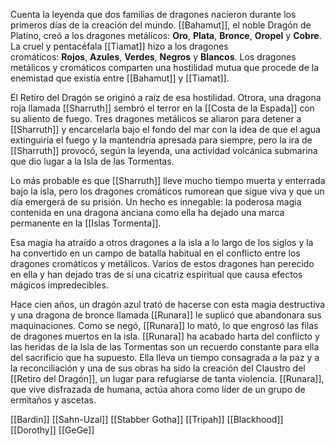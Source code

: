 Cuenta la leyenda que dos familias de dragones nacieron durante los primeros días de la creación del mundo. [[Bahamut]], el noble Dragón de Platino, creó a los dragones metálicos: **Oro**, **Plata**, **Bronce**, **Oropel** y **Cobre**. La cruel y pentacéfala [[Tiamat]] hizo a los dragones cromáticos: **Rojos**, **Azules**, **Verdes**, **Negros** y **Blancos**. Los dragones metálicos y cromáticos comparten una hostilidad mutua que procede de la enemistad que existía entre [[Bahamut]] y [[Tiamat]].

El Retiro del Dragón se originó a raíz de esa hostilidad. Otrora, una dragona roja llamada [[Sharruth]] sembró el terror en la [[Costa de la Espada]] con su aliento de fuego. Tres dragones metálicos se aliaron para detener a [[Sharruth]] y encarcelarla bajo el fondo del mar con la idea de que el agua extinguiría el fuego y la mantendría apresada para siempre, pero la ira de [[Sharruth]] provocó, según la leyenda, una actividad volcánica submarina que dio lugar a la Isla de las Tormentas.

Lo más probable es que [[Sharruth]] lleve mucho tiempo muerta y enterrada bajo la isla, pero los dragones cromáticos rumorean que sigue viva y que un día emergerá de su prisión. Un hecho es innegable: la poderosa magia contenida en una dragona anciana como ella ha dejado una marca permanente en la [[Islas Tormenta]].

Esa magia ha atraído a otros dragones a la isla a lo largo de los siglos y la ha convertido en un campo de batalla habitual en el conflicto entre los dragones cromáticos y metálicos. Varios de estos dragones han perecido en ella y han dejado tras de sí una cicatriz espiritual que causa efectos mágicos impredecibles.

Hace cien años, un dragón azul trató de hacerse con esta magia destructiva y una dragona de bronce llamada [[Runara]] le suplicó que abandonara sus maquinaciones. Como se negó, [[Runara]] lo mató, lo que engrosó las filas de dragones muertos en la isla. [[Runara]] ha acabado harta del conflicto y las heridas de la Isla de las Tormentas son un recuerdo constante para ella del sacrificio que ha supuesto. Ella lleva un tiempo consagrada a la paz y a la reconciliación y una de sus obras ha sido la creación del Claustro del [[Retiro del Dragón]], un lugar para refugiarse de tanta violencia. [[Runara]], que vive disfrazada de humana, actúa ahora como líder de un grupo de ermitaños y ascetas.





[[Bardin]] [[Sahn-Uzal]] [[Stabber Gotha]] [[Tripah]] [[Blackhood]] [[Dorothy]] [[GeGe]]
